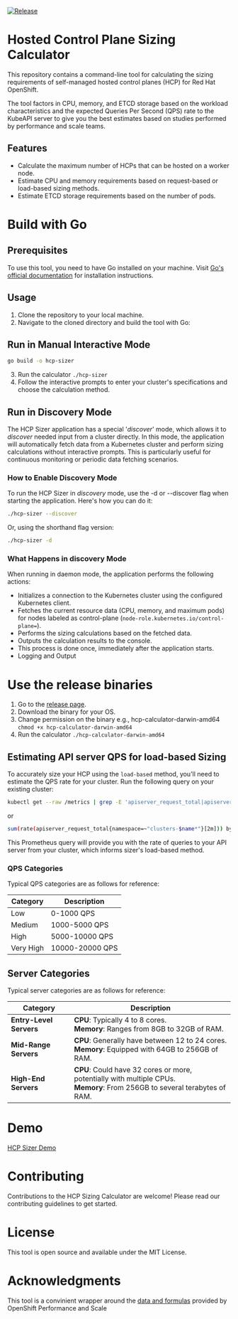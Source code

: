 
[![Release](https://github.com/zanetworker/hcp-sizer/actions/workflows/release_new.yaml/badge.svg)](https://github.com/zanetworker/hcp-sizer/actions/workflows/release_new.yaml)

# Hosted Control Plane Sizing Calculator

This repository contains a command-line tool for calculating the sizing requirements of self-managed hosted control planes (HCP) for Red Hat OpenShift.

The tool factors in CPU, memory, and ETCD storage based on the workload characteristics and the expected Queries Per Second (QPS) rate to the KubeAPI server to give you the best estimates based on studies performed by performance and scale teams.

## Features

- Calculate the maximum number of HCPs that can be hosted on a worker node.
- Estimate CPU and memory requirements based on request-based or load-based sizing methods.
- Estimate ETCD storage requirements based on the number of pods.


# Build with Go 

## Prerequisites

To use this tool, you need to have Go installed on your machine. Visit [Go's official documentation](https://golang.org/doc/install) for installation instructions.

## Usage

1. Clone the repository to your local machine.
2. Navigate to the cloned directory and build the tool with Go:

## Run in Manual Interactive Mode
```sh
go build -o hcp-sizer
```

3. Run the calculator `./hcp-sizer`
4. Follow the interactive prompts to enter your cluster's specifications and choose the calculation method.


## Run in Discovery Mode

The HCP Sizer application has a special '_discover_' mode, which allows it to _discover_ needed input from a cluster directly. In this mode, the application will automatically fetch data from a Kubernetes cluster and perform sizing calculations without interactive prompts. This is particularly useful for continuous monitoring or periodic data fetching scenarios.

### How to Enable Discovery Mode
To run the HCP Sizer in _discovery_ mode, use the -d or --discover flag when starting the application. Here's how you can do it:

```sh 
./hcp-sizer --discover
````

Or, using the shorthand flag version:
    
```sh
./hcp-sizer -d
``` 

### What Happens in discovery Mode

When running in daemon mode, the application performs the following actions:

* Initializes a connection to the Kubernetes cluster using the configured Kubernetes client.
* Fetches the current resource data (CPU, memory, and maximum pods) for nodes labeled as control-plane (`node-role.kubernetes.io/control-plane=`).
* Performs the sizing calculations based on the fetched data.
* Outputs the calculation results to the console.
* This process is done once, immediately after the application starts.
* Logging and Output


# Use the release binaries


1. Go to the [release page](https://github.com/zanetworker/hcp-sizer/releases).
2. Download the binary for your OS.
3. Change permission on the binary e.g., hcp-calculator-darwin-amd64 `chmod +x hcp-calculator-darwin-amd64`
4. Run the calculator `./hcp-calculator-darwin-amd64`



## Estimating API server QPS for load-based Sizing

To accurately size your HCP using the `load-based` method, you'll need to estimate the QPS rate for your cluster. Run the following query on your existing cluster:

```sh
kubectl get --raw /metrics | grep -E 'apiserver_request_total|apiserver_request_duration_seconds_count'
```

or 

```sh
sum(rate(apiserver_request_total{namespace=~"clusters-$name*"}[2m])) by (namespace)
```
This Prometheus query will provide you with the rate of queries to your API server from your cluster, which informs sizer's load-based method.

### QPS Categories

Typical QPS categories are as follows for reference:

| Category  | Description     |
|-----------|-----------------|
| Low       | 0-1000 QPS      |
| Medium    | 1000-5000 QPS   |
| High      | 5000-10000 QPS  |
| Very High | 10000-20000 QPS |

## Server Categories

Typical server categories are as follows for reference:

| **Category**            | **Description**                                                                                                               |
|-------------------------|-------------------------------------------------------------------------------------------------------------------------------|
| **Entry-Level Servers** | **CPU**: Typically 4 to 8 cores.<br/>**Memory**: Ranges from 8GB to 32GB of RAM.                                              |
| **Mid-Range Servers**   | **CPU**: Generally have between 12 to 24 cores.<br/>**Memory**: Equipped with 64GB to 256GB of RAM.                           |
| **High-End Servers**    | **CPU**: Could have 32 cores or more, potentially with multiple CPUs.<br/>**Memory**: From 256GB to several terabytes of RAM. |


# Demo
[HCP Sizer Demo](https://www.youtube.com/watch?v=Da95m8sZgEo)

# Contributing
Contributions to the HCP Sizing Calculator are welcome! Please read our contributing guidelines to get started.

# License
This tool is open source and available under the MIT License.

# Acknowledgments
This tool is a convinient wrapper around the [data and formulas](https://access.redhat.com/documentation/en-us/red_hat_advanced_cluster_management_for_kubernetes/2.9/html/clusters/cluster_mce_overview#hosted-sizing-guidance) provided by OpenShift Performance and Scale 


